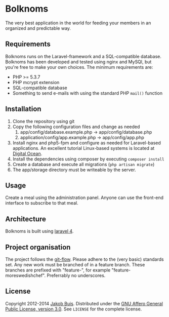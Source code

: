# Bolknoms

The very best application in the world for feeding your members in an organized and predictable way.

## Requirements
Bolknoms runs on the Laravel-framework and a SQL-compatible database. Bolknoms has been developed and tested using nginx and MySQl, but you're free to make your own choices. The minimum requirements are:

* PHP >= 5.3.7
* PHP mcrypt extension
* SQL-compatible database
* Something to send e-mails with using the standard PHP `mail()` function

## Installation
1. Clone the repository using git
1. Copy the following configuration files and change as needed
    1. app/config/database.example.php -> app/config/database.php
    1. application/config/app.example.php -> app/config/app.php
1. Install nginx and php5-fpm and configure as needed for Laravel-based applications. An excellent tutorial Linux-based systems is located at [Digital Ocean](https://www.digitalocean.com/community/articles/how-to-install-laravel-with-nginx-on-an-ubuntu-12-04-lts-vps).
1. Install the dependencies using composer by executing `composer install`
1. Create a database and execute all migrations (`php artisan migrate`)
1. The app/storage directory must be writeable by the server.

## Usage
Create a meal using the administration panel. Anyone can use the front-end interface to subscribe to that meal.

## Architecture
Bolknoms is built using [laravel 4](http://laravel.com/).

## Project organisation
The project follows the [git-flow](http://nvie.com/posts/a-successful-git-branching-model/). Please adhere to the (very basic) standards set. Any new work must be branched of in a feature branch. These branches are prefixed with "feature-", for example "feature-moreswedishchef". Preferrably no underscores.

## License
Copyright 2012-2014 [Jakob Buis](http://www.jakobbuis.com). Distributed under the [GNU Affero General Public License, version 3.0](http://opensource.org/licenses/AGPL-3.0). See `LICENSE` for the complete license. 
